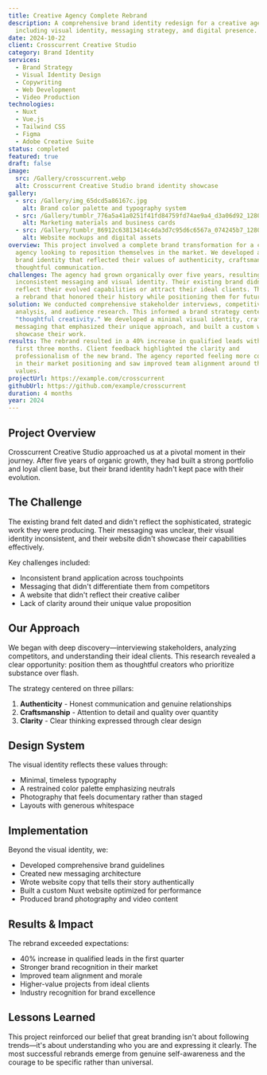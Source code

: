 ```yaml
---
title: Creative Agency Complete Rebrand
description: A comprehensive brand identity redesign for a creative agency,
  including visual identity, messaging strategy, and digital presence.
date: 2024-10-22
client: Crosscurrent Creative Studio
category: Brand Identity
services:
  - Brand Strategy
  - Visual Identity Design
  - Copywriting
  - Web Development
  - Video Production
technologies:
  - Nuxt
  - Vue.js
  - Tailwind CSS
  - Figma
  - Adobe Creative Suite
status: completed
featured: true
draft: false
image:
  src: /Gallery/crosscurrent.webp
  alt: Crosscurrent Creative Studio brand identity showcase
gallery:
  - src: /Gallery/img_65dcd5a86167c.jpg
    alt: Brand color palette and typography system
  - src: /Gallery/tumblr_776a5a41a0251f41fd84759fd74ae9a4_d3a06d92_1280.jpg
    alt: Marketing materials and business cards
  - src: /Gallery/tumblr_86912c63813414c4da3d7c95d6c6567a_074245b7_1280.jpg
    alt: Website mockups and digital assets
overview: This project involved a complete brand transformation for a creative
  agency looking to reposition themselves in the market. We developed a cohesive
  brand identity that reflected their values of authenticity, craftsmanship, and
  thoughtful communication.
challenges: The agency had grown organically over five years, resulting in
  inconsistent messaging and visual identity. Their existing brand didn't
  reflect their evolved capabilities or attract their ideal clients. They needed
  a rebrand that honored their history while positioning them for future growth.
solution: We conducted comprehensive stakeholder interviews, competitive
  analysis, and audience research. This informed a brand strategy centered on
  "thoughtful creativity." We developed a minimal visual identity, crafted new
  messaging that emphasized their unique approach, and built a custom website to
  showcase their work.
results: The rebrand resulted in a 40% increase in qualified leads within the
  first three months. Client feedback highlighted the clarity and
  professionalism of the new brand. The agency reported feeling more confident
  in their market positioning and saw improved team alignment around their core
  values.
projectUrl: https://example.com/crosscurrent
githubUrl: https://github.com/example/crosscurrent
duration: 4 months
year: 2024
---
```


## Project Overview

Crosscurrent Creative Studio approached us at a pivotal moment in their journey. After five years of organic growth, they had built a strong portfolio and loyal client base, but their brand identity hadn't kept pace with their evolution.

## The Challenge

The existing brand felt dated and didn't reflect the sophisticated, strategic work they were producing. Their messaging was unclear, their visual identity inconsistent, and their website didn't showcase their capabilities effectively.

Key challenges included:

- Inconsistent brand application across touchpoints
- Messaging that didn't differentiate them from competitors
- A website that didn't reflect their creative caliber
- Lack of clarity around their unique value proposition

## Our Approach

We began with deep discovery—interviewing stakeholders, analyzing competitors, and understanding their ideal clients. This research revealed a clear opportunity: position them as thoughtful creators who prioritize substance over flash.

The strategy centered on three pillars:

1. **Authenticity** - Honest communication and genuine relationships
2. **Craftsmanship** - Attention to detail and quality over quantity
3. **Clarity** - Clear thinking expressed through clear design

## Design System

The visual identity reflects these values through:

- Minimal, timeless typography
- A restrained color palette emphasizing neutrals
- Photography that feels documentary rather than staged
- Layouts with generous whitespace

## Implementation

Beyond the visual identity, we:

- Developed comprehensive brand guidelines
- Created new messaging architecture
- Wrote website copy that tells their story authentically
- Built a custom Nuxt website optimized for performance
- Produced brand photography and video content

## Results & Impact

The rebrand exceeded expectations:

- 40% increase in qualified leads in the first quarter
- Stronger brand recognition in their market
- Improved team alignment and morale
- Higher-value projects from ideal clients
- Industry recognition for brand excellence

## Lessons Learned

This project reinforced our belief that great branding isn't about following trends—it's about understanding who you are and expressing it clearly. The most successful rebrands emerge from genuine self-awareness and the courage to be specific rather than universal.
